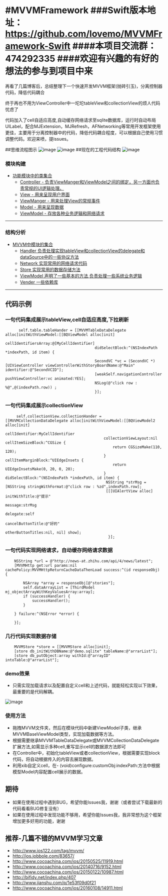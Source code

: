 #MVVMFramework
###Swift版本地址：https://github.com/lovemo/MVVMFramework-Swift
####本项目交流群：474292335
####欢迎有兴趣的有好的想法的参与到项目中来
====
再看了几篇博客后，总结整理下一个快速开发MVVM框架(抛砖引玉)，分离控制器代码，降低代码耦合

终于再也不用为ViewController中一坨坨tableView和collectionView的烦人代码忧虑了

代码加入了cell自适应高度,自动缓存网络请求至sqlite数据库，运行时自动布局UILabel，配合MJExtension，MJRefresh，AFNetworking等常用开发框架使用更佳，主要用于分离控制器中的代码，降低代码耦合程度，可以根据自己使用习惯调整代码。欢迎来喷，提issues。

##思维流程图示
![image](https://github.com/lovemo/MVVMFramework/raw/master/MVVMFramework/screenshots/MVVMFrameWork-Thinking.png)
![image](https://github.com/lovemo/MVVMFramework/raw/master/MVVMFramework/screenshots/MVVMFrameWork-Thinking2.jpeg)
##现在的工程代码结构
![image](https://github.com/lovemo/MVVMFramework/raw/master/MVVMFramework/screenshots/directory_tree.png)

### <a id="模块构建"></a> 模块构建
  
* [功能模块中的类集合](#Examples)
	* [Controller - 负责ViewManger和ViewModel之间的绑定，另一方面也负责常规的UI逻辑处理。](#JSON_Model)
	* [View - 用来呈现用户界面](#JSONString_Model)
	* [ViewManger - 用来处理View的常规事件](#Model_contains_model_array)
	* [Model - 用来呈现数据](#Model_contains_model)
	* [ViewModel - 存放各种业务逻辑和网络请求](#Model_contains_model_array)


---

### <a id="结构分析"></a> 结构分析
* [MVVM中模块的集合](#MVVM)
	* [Handler 负责处理实现tableView和collectionView的delegate和dataSource中的一些协议方法](#Handler)
	* [Network 实现常用的网络请求代码](#Network)
	* [Store 实现常用的数据存储方法](#Store)
	* [ViewModel 声明了一些基本的方法,负责处理一些系统业务逻辑](#ViewModel)
	* [Vender 一些依赖库](#Vender)

---

## <a id="代码示例"></a> 代码示例
### <a id="一句代码集成展示tableView,cell自适应高度,下拉刷新"></a> 一句代码集成展示tableView,cell自适应高度,下拉刷新

```objc
      self.table.tableHander = [[MVVMTableDataDelegate alloc]initWithViewModel:[[BQViewModel alloc]init]
                                        cellIdentifiersArray:@[MyCellIdentifier]
                                        didSelectBlock:^(NSIndexPath *indexPath, id item) {
                                                               
                                        SecondVC *vc = (SecondVC *)[UIViewController viewControllerWithStoryBoardName:@"Main" identifier:@"SecondVCID"];
                                        [weakSelf.navigationController pushViewController:vc animated:YES];
                                        NSLog(@"click row : %@",@(indexPath.row)) ;
                                        }];

```
       
### <a id="一句代码集成展示collectionView"></a> 一句代码集成展示collectionView
         
```objc
     self.collectionView.collectionHander = [[MVVMCollectionDataDelegate alloc]initWithViewModel:[[BQViewModel2 alloc]init]
                                            cellIdentifier:MyCellIdentifier
                                            collectionViewLayout:nil cellItemSizeBlock:^CGSize {
                                                return CGSizeMake(110, 120);
                                            } cellItemMarginBlock:^UIEdgeInsets {
                                                return UIEdgeInsetsMake(0, 20, 0, 20);
                                            } didSelectBlock:^(NSIndexPath *indexPath, id item) {
                                             NSString *strMsg = [NSString stringWithFormat:@"click row : %zd",indexPath.row];
                                             [[[UIAlertView alloc] initWithTitle:@"提示"
                                                                   message:strMsg
                                                                   delegate:self
                                                                   cancelButtonTitle:@"好的"
                                                                   otherButtonTitles:nil, nil] show];
                                              }];
```

### <a id="一句代码实现网络请求，自动缓存网络请求数据"></a> 一句代码实现网络请求，自动缓存网络请求数据

```objc
    NSString *url = @"http://news-at.zhihu.com/api/4/news/latest";
    [MVVMHttp get:url params:nil cachePolicy:MVVMHttpReturnCacheDataThenLoad success:^(id responseObj) {
        
        NSArray *array = responseObj[@"stories"];
        self.dataArrayList = [ThirdModel mj_objectArrayWithKeyValuesArray:array];
        if (successHandler) {
            successHandler();
        }
        
    } failure:^(NSError *error) {
        
    }];
```

### <a id="几行代码实现数据存储"></a>几行代码实现数据存储

```objc
    MVVMStore *store = [[MVVMStore alloc]init];
    [store db_initWithDBName:@"demo.sqlite" tableName:@"arrarList"];
    [store db_putObject:array withId:@"arrayID" intoTable:@"arrarList"];
```

### <a id="demo效果"></a> demo效果
- 只需实现加载请求以及配置自定义cell和上述代码，就能轻松实现以下效果，最重要的是代码解耦。

![image](https://github.com/lovemo/MVVMFramework/raw/master/MVVMFramework/screenshots/demo.gif)

### <a id="使用方法"></a> 使用方法
- 拖拽MVVM文件夹，然后在模块代码中新建ViewModel子类，继承MVVMBaseViewModel类型，实现加载数据等方法。
- 根据需要继承MVVMTableDataDelegate或MVVMCollectionDataDelegate扩展方法,如需显示多种cell,重写显示cell的数据源方法即可
- 在Controller中，初始化tableView或者collectionView，根据需要实现block代码，将自动根据传入的内容去展现数据。
- 利用xib自定义cell，在- (void)configure:customObj:indexPath:方法中根据模型Model内容配置cell展示的数据。

## 期待
* 如果在使用过程中遇到BUG，希望你能Issues我，谢谢（或者尝试下载最新的代码看看BUG修复没有）
* 如果在使用过程中发现功能不够用，希望你能Issues我，我非常想为这个框架增加更多好用的功能，谢谢

## 推荐-几篇不错的MVVM学习文章
* http://www.ios122.com/tag/mvvm/
* http://ios.jobbole.com/83657/
* http://www.cocoachina.com/ios/20150525/11919.html
* http://www.cocoachina.com/ios/20140716/9152.html
* http://www.cocoachina.com/ios/20150122/10987.html
* http://bifidy.net/index.php/407
* http://www.jianshu.com/p/1e53f09d0f21
* http://www.cocoachina.com/ios/20160108/14911.html
